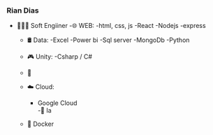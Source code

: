 ### Rian Dias

- 👨🏿‍💻 Soft Engiiner
  -🌐 WEB:
    -html, css, js
    -React
    -Nodejs -express
  
  - 🛢 Data:
    -Excel
    -Power bi
    -Sql server
    -MongoDb
    -Python

  - 🎮 Unity:
      -Csharp / C#
    
  - 📱
  
  - ☁️ Cloud:
    - Google Cloud   
  -🤖 Ia
 

  - 🐳 Docker


